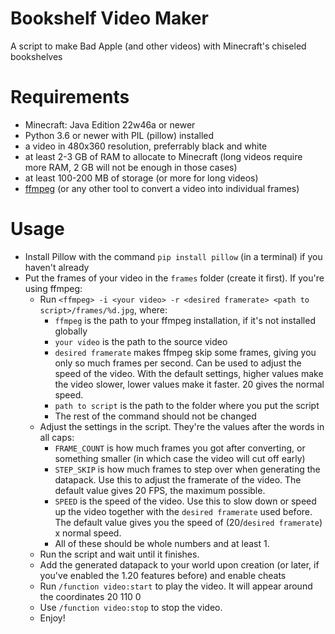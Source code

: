 # Bookshelf Video Maker
A script to make Bad Apple (and other videos) with Minecraft's chiseled bookshelves

# Requirements
- Minecraft: Java Edition 22w46a or newer
- Python 3.6 or newer with PIL (pillow) installed
- a video in 480x360 resolution, preferrably black and white
- at least 2-3 GB of RAM to allocate to Minecraft (long videos require more RAM, 2 GB will not be enough in those cases)
- at least 100-200 MB of storage (or more for long videos)
- [ffmpeg](https://ffmpeg.org/download.html) (or any other tool to convert a video into individual frames)

# Usage
- Install Pillow with the command `pip install pillow` (in a terminal) if you haven't already
- Put the frames of your video in the `frames` folder (create it first). If you're using ffmpeg:
  - Run `<ffmpeg> -i <your video> -r <desired framerate> <path to script>/frames/%d.jpg`, where:
    - `ffmpeg` is the path to your ffmpeg installation, if it's not installed globally
    - `your video` is the path to the source video
    - `desired framerate` makes ffmpeg skip some frames, giving you only so much frames per second. Can be used to adjust the speed of the video. With the default settings, higher values make the video slower, lower values make it faster. 20 gives the normal speed.
    - `path to script` is the path to the folder where you put the script
    - The rest of the command should not be changed
  - Adjust the settings in the script. They're the values after the words in all caps:
    - `FRAME_COUNT` is how much frames you got after converting, or something smaller (in which case the video will cut off early)
    - `STEP_SKIP` is how much frames to step over when generating the datapack. Use this to adjust the framerate of the video. The default value gives 20 FPS, the maximum possible.
    - `SPEED` is the speed of the video. Use this to slow down or speed up the video together with the `desired framerate` used before. The default value gives you the speed of (20/`desired framerate`) x normal speed.
    - All of these should be whole numbers and at least 1.
  - Run the script and wait until it finishes.
  - Add the generated datapack to your world upon creation (or later, if you've enabled the 1.20 features before) and enable cheats
  - Run `/function video:start` to play the video. It will appear around the coordinates 20 110 0
  - Use `/function video:stop` to stop the video.
  - Enjoy!
